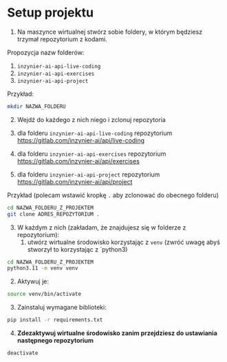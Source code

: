 # Setup projektu

1. Na maszynce wirtualnej stwórz sobie foldery, w którym będziesz trzymał repozytorium z kodami.

Propozycja nazw folderów:

1. `inzynier-ai-api-live-coding`
2. `inzynier-ai-api-exercises`
3. `inzynier-ai-api-project`

Przykład: 

```bash
mkdir NAZWA_FOLDERU
```

2. Wejdź do każdego z nich niego i zclonuj repozytoria

1. dla folderu `inzynier-ai-api-live-coding` repozytorium https://gitlab.com/inzynier-ai/api/live-coding
2. dla folderu `inzynier-ai-api-exercises` repozytorium https://gitlab.com/inzynier-ai/api/exercises
3. dla folderu `inzynier-ai-api-project` repozytorium https://gitlab.com/inzynier-ai/api/project

Przykład (polecam wstawić kropkę `.` aby zclonować do obecnego folderu)

```bash
cd NAZWA_FOLDERU_Z_PROJEKTEM
git clone ADRES_REPOZYTORIUM .
```

3. W każdym z nich (zakładam, że znajdujesz się w folderze z repozytorium):
	1. utwórz wirtualne środowisko korzystając z `venv` (zwróć uwagę abyś stworzył to korzystając z `python3)

```bash
cd NAZWA_FOLDERU_Z_PROJEKTEM
python3.11 -m venv venv
```

2. Aktywuj je:

```bash
source venv/bin/activate
```

3. Zainstaluj wymagane biblioteki:

```bash
pip install -r requirements.txt
```

4. **Zdezaktywuj wirtualne środowisko zanim przejdziesz do ustawiania następnego repozytorium**

```bash
deactivate
```

